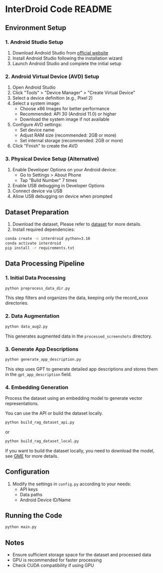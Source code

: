 # InterDroid Code README

## Environment Setup

### 1. Android Studio Setup
1. Download Android Studio from [official website](https://developer.android.com/studio)
2. Install Android Studio following the installation wizard
3. Launch Android Studio and complete the initial setup

### 2. Android Virtual Device (AVD) Setup
1. Open Android Studio
2. Click "Tools" > "Device Manager" > "Create Virtual Device"
3. Select a device definition (e.g., Pixel 2)
4. Select a system image:
   - Choose x86 Images for better performance
   - Recommended: API 30 (Android 11.0) or higher
   - Download the system image if not available
5. Configure AVD settings:
   - Set device name
   - Adjust RAM size (recommended: 2GB or more)
   - Set internal storage (recommended: 2GB or more)
6. Click "Finish" to create the AVD

### 3. Physical Device Setup (Alternative)
1. Enable Developer Options on your Android device:
   - Go to Settings > About Phone
   - Tap "Build Number" 7 times
2. Enable USB debugging in Developer Options
3. Connect device via USB
4. Allow USB debugging on device when prompted

## Dataset Preparation

1. Download the dataset, Please refer to [dataset](../Dataset/README.md) for more details.
2. Install required dependencies:
```bash
conda create -n interdroid python=3.10
conda activate interdroid
pip install -r requirements.txt
```

## Data Processing Pipeline

### 1. Initial Data Processing
```bash
python preprocess_data_dir.py
```
This step filters and organizes the data, keeping only the record_xxxx directories.

### 2. Data Augmentation
```bash
python data_aug2.py
```
This generates augmented data in the `processed_screenshots` directory.

### 3. Generate App Descriptions
```bash
python generate_app_description.py
```
This step uses GPT to generate detailed app descriptions and stores them in the `gpt_app_description` field.

### 4. Embedding Generation
Process the dataset using an embedding model to generate vector representations.

You can use the API or build the dataset locally.

```bash
python build_rag_dataset_api.py
```

or

```bash
python build_rag_dataset_local.py
```

If you want to build the dataset locally, you need to download the model, see [GME](https://huggingface.co/Alibaba-NLP/gme-Qwen2-VL-2B-Instruct) for more details.


## Configuration

1. Modify the settings in `config.py` according to your needs:
   - API keys
   - Data paths
   - Android Device ID/Name

## Running the Code

```bash
python main.py
```

## Notes
- Ensure sufficient storage space for the dataset and processed data
- GPU is recommended for faster processing
- Check CUDA compatibility if using GPU

